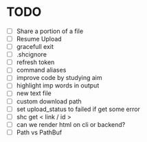 # TODO

- [ ] Share a portion of a file
- [ ] Resume Upload
- [ ] gracefull exit
- [ ] .shcignore
- [ ] refresh token
- [ ] command aliases
- [ ] improve code by studying aim
- [ ] highlight imp words in output
- [ ] new text file
- [ ] custom download path
- [ ] set upload_status to failed if get some error
- [ ] shc get < link / id >
- [ ] can we render html on cli or backend?
- [ ] Path vs PathBuf
